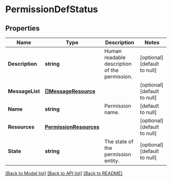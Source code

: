 # PermissionDefStatus

## Properties
Name | Type | Description | Notes
------------ | ------------- | ------------- | -------------
**Description** | **string** | Human readable description of the permission. | [optional] [default to null]
**MessageList** | [**[]MessageResource**](message_resource.md) |  | [optional] [default to null]
**Name** | **string** | Permission name. | [default to null]
**Resources** | [**PermissionResources**](permission_resources.md) |  | [optional] [default to null]
**State** | **string** | The state of the permission entity. | [optional] [default to null]

[[Back to Model list]](../README.md#documentation-for-models) [[Back to API list]](../README.md#documentation-for-api-endpoints) [[Back to README]](../README.md)
